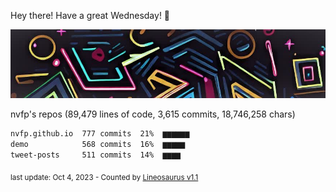 Hey there! Have a great Wednesday! 🌈

![banner](https://github.com/nvfp/nvfp/raw/main/assets/banner.jpg)

nvfp's repos (89,479 lines of code, 3,615 commits, 18,746,258 chars)

```txt
nvfp.github.io  777 commits  21%  ▆▆▆▆▆▆
demo            568 commits  16%  ▆▆▆▆▆
tweet-posts     511 commits  14%  ▆▆▆▆
```

<sub>last update: Oct 4, 2023 - Counted by [Lineosaurus v1.1](https://github.com/Lineosaurus/Lineosaurus)</sub>
